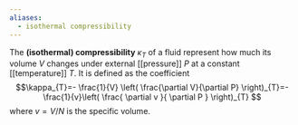 ```yaml
---
aliases:
  - isothermal compressibility
---
```

The **(isothermal) compressibility** $\kappa_{T}$ of a fluid represent how much its volume $V$ changes under external [[pressure]] $P$ at a constant [[temperature]] $T$. It is defined as the coefficient
$$\kappa_{T}=- \frac{1}{V} \left( \frac{\partial V}{\partial P} \right)_{T}=- \frac{1}{v}\left( \frac{ \partial v }{ \partial P } \right)_{T} $$
where $v=V/N$ is the specific volume.